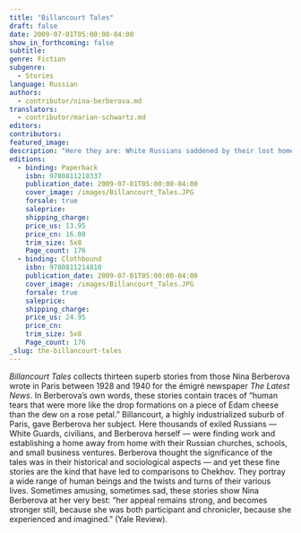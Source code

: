 ```yaml
---
title: "Billancourt Tales"
draft: false
date: 2009-07-01T05:00:00-04:00
show_in_forthcoming: false
subtitle:
genre: Fiction
subgenre:
  - Stories
language: Russian
authors:
  - contributor/nina-berberova.md
translators:
  - contributor/marian-schwartz.md
editors:
contributors:
featured_image:
description: "Here they are: White Russians saddened by their lost homeland, scrambling to build new Russo-French lives in the suburbs of Paris, questing for success, comfort, pleasure, and love. "
editions:
  - binding: Paperback
    isbn: 9780811218337
    publication_date: 2009-07-01T05:00:00-04:00
    cover_image: /images/Billancourt_Tales.JPG
    forsale: true
    saleprice:
    shipping_charge:
    price_us: 13.95
    price_cn: 16.00
    trim_size: 5x8
    Page_count: 176
  - binding: Clothbound
    isbn: 9780811214810
    publication_date: 2009-07-01T05:00:00-04:00
    cover_image: /images/Billancourt_Tales.JPG
    forsale: true
    saleprice:
    shipping_charge:
    price_us: 24.95
    price_cn:
    trim_size: 5x8
    Page_count: 176
_slug: the-billancourt-tales
---
```


_Billancourt Tales_ collects thirteen superb stories from those Nina Berberova wrote in Paris between 1928 and 1940 for the émigré newspaper _The Latest News_. In Berberova’s own words, these stories contain traces of “human tears that were more like the drop formations on a piece of Edam cheese than the dew on a rose petal.” Billancourt, a highly industrialized suburb of Paris, gave Berberova her subject. Here thousands of exiled Russians — White Guards, civilians, and Berberova herself — were finding work and establishing a home away from home with their Russian churches, schools, and small business ventures. Berberova thought the significance of the tales was in their historical and sociological aspects — and yet these fine stories are the kind that have led to comparisons to Chekhov. They portray a wide range of human beings and the twists and turns of their various lives. Sometimes amusing, sometimes sad, these stories show Nina Berberova at her very best: “her appeal remains strong, and becomes stronger still, because she was both participant and chronicler, because she experienced and imagined.” (Yale Review).

